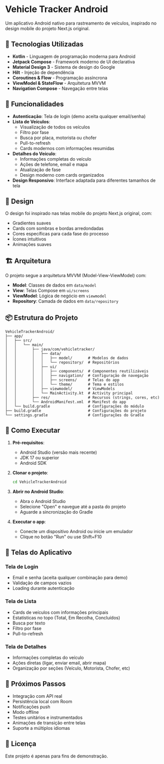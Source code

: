 # Vehicle Tracker Android

Um aplicativo Android nativo para rastreamento de veículos, inspirado no design mobile do projeto Next.js original.

## 🚀 Tecnologias Utilizadas

- **Kotlin** - Linguagem de programação moderna para Android
- **Jetpack Compose** - Framework moderno de UI declarativa
- **Material Design 3** - Sistema de design do Google
- **Hilt** - Injeção de dependência
- **Coroutines & Flow** - Programação assíncrona
- **ViewModel & StateFlow** - Arquitetura MVVM
- **Navigation Compose** - Navegação entre telas

## 📱 Funcionalidades

- **Autenticação**: Tela de login (demo aceita qualquer email/senha)
- **Lista de Veículos**: 
  - Visualização de todos os veículos
  - Filtro por fase
  - Busca por placa, motorista ou chofer
  - Pull-to-refresh
  - Cards modernos com informações resumidas
- **Detalhes do Veículo**:
  - Informações completas do veículo
  - Ações de telefone, email e mapa
  - Atualização de fase
  - Design moderno com cards organizados
- **Design Responsivo**: Interface adaptada para diferentes tamanhos de tela

## 🎨 Design

O design foi inspirado nas telas mobile do projeto Next.js original, com:
- Gradientes suaves
- Cards com sombras e bordas arredondadas
- Cores específicas para cada fase do processo
- Ícones intuitivos
- Animações suaves

## 🏗️ Arquitetura

O projeto segue a arquitetura MVVM (Model-View-ViewModel) com:
- **Model**: Classes de dados em `data/model`
- **View**: Telas Compose em `ui/screens`
- **ViewModel**: Lógica de negócio em `viewmodel`
- **Repository**: Camada de dados em `data/repository`

## 📦 Estrutura do Projeto

```
VehicleTrackerAndroid/
├── app/
│   ├── src/
│   │   └── main/
│   │       ├── java/com/vehicletracker/
│   │       │   ├── data/
│   │       │   │   ├── model/       # Modelos de dados
│   │       │   │   └── repository/  # Repositórios
│   │       │   ├── ui/
│   │       │   │   ├── components/  # Componentes reutilizáveis
│   │       │   │   ├── navigation/  # Configuração de navegação
│   │       │   │   ├── screens/     # Telas do app
│   │       │   │   └── theme/       # Tema e estilos
│   │       │   ├── viewmodel/       # ViewModels
│   │       │   └── MainActivity.kt  # Activity principal
│   │       ├── res/                 # Recursos (strings, cores, etc)
│   │       └── AndroidManifest.xml  # Manifest do app
│   └── build.gradle                 # Configurações do módulo
├── build.gradle                     # Configurações do projeto
└── settings.gradle                  # Configurações do Gradle
```

## 🚀 Como Executar

1. **Pré-requisitos**:
   - Android Studio (versão mais recente)
   - JDK 17 ou superior
   - Android SDK

2. **Clonar o projeto**:
   ```bash
   cd VehicleTrackerAndroid
   ```

3. **Abrir no Android Studio**:
   - Abra o Android Studio
   - Selecione "Open" e navegue até a pasta do projeto
   - Aguarde a sincronização do Gradle

4. **Executar o app**:
   - Conecte um dispositivo Android ou inicie um emulador
   - Clique no botão "Run" ou use Shift+F10

## 📱 Telas do Aplicativo

### Tela de Login
- Email e senha (aceita qualquer combinação para demo)
- Validação de campos vazios
- Loading durante autenticação

### Tela de Lista
- Cards de veículos com informações principais
- Estatísticas no topo (Total, Em Recolha, Concluídos)
- Busca por texto
- Filtro por fase
- Pull-to-refresh

### Tela de Detalhes
- Informações completas do veículo
- Ações diretas (ligar, enviar email, abrir mapa)
- Organização por seções (Veículo, Motorista, Chofer, etc)

## 🔮 Próximos Passos

- Integração com API real
- Persistência local com Room
- Notificações push
- Modo offline
- Testes unitários e instrumentados
- Animações de transição entre telas
- Suporte a múltiplos idiomas

## 📄 Licença

Este projeto é apenas para fins de demonstração.